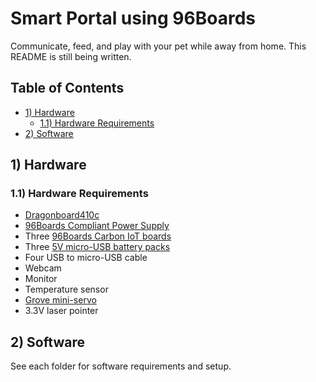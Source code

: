 # Smart Portal using 96Boards

Communicate, feed, and play with your pet while away from home. 
This README is still being written.

## Table of Contents
- [1) Hardware](#1-hardware)
   - [1.1) Hardware Requirements](#11-hardware-requirements)
- [2) Software](#2-software)

## 1) Hardware

### 1.1) Hardware Requirements

- [Dragonboard410c](https://www.96boards.org/product/dragonboard410c/)
- [96Boards Compliant Power Supply](http://www.96boards.org/product/power/)
- Three [96Boards Carbon IoT boards](https://www.96boards.org/product/carbon/)
- Three [5V micro-USB battery packs](https://www.adafruit.com/product/1959)
- Four USB to micro-USB cable
- Webcam
- Monitor
- Temperature sensor
- [Grove mini-servo](https://www.seeedstudio.com/EMAX-9g-ES08A-High-Sensitive-Mini-Servo-p-760.html)
- 3.3V laser pointer

## 2) Software

See each folder for software requirements and setup. 
